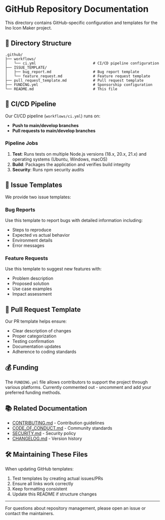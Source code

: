 # GitHub Repository Documentation

This directory contains GitHub-specific configuration and templates for the Ino Icon Maker project.

## 📁 Directory Structure

```
.github/
├── workflows/
│   └── ci.yml                          # CI/CD pipeline configuration
├── ISSUE_TEMPLATE/
│   ├── bug_report.md                   # Bug report template
│   └── feature_request.md              # Feature request template
├── pull_request_template.md            # Pull request template
├── FUNDING.yml                         # Sponsorship configuration
└── README.md                           # This file
```

## 🔄 CI/CD Pipeline

Our CI/CD pipeline (`workflows/ci.yml`) runs on:

- **Push to main/develop branches**
- **Pull requests to main/develop branches**

### Pipeline Jobs

1. **Test**: Runs tests on multiple Node.js versions (18.x, 20.x, 21.x) and operating systems (Ubuntu, Windows, macOS)
2. **Build**: Packages the application and verifies build integrity
3. **Security**: Runs npm security audits

## 📝 Issue Templates

We provide two issue templates:

### Bug Reports

Use this template to report bugs with detailed information including:

- Steps to reproduce
- Expected vs actual behavior
- Environment details
- Error messages

### Feature Requests

Use this template to suggest new features with:

- Problem description
- Proposed solution
- Use case examples
- Impact assessment

## 🔀 Pull Request Template

Our PR template helps ensure:

- Clear description of changes
- Proper categorization
- Testing confirmation
- Documentation updates
- Adherence to coding standards

## 💰 Funding

The `FUNDING.yml` file allows contributors to support the project through various platforms. Currently commented out - uncomment and add your preferred funding methods.

## 📚 Related Documentation

- [CONTRIBUTING.md](../CONTRIBUTING.md) - Contribution guidelines
- [CODE_OF_CONDUCT.md](../CODE_OF_CONDUCT.md) - Community standards
- [SECURITY.md](../SECURITY.md) - Security policy
- [CHANGELOG.md](../CHANGELOG.md) - Version history

## 🛠️ Maintaining These Files

When updating GitHub templates:

1. Test templates by creating actual issues/PRs
2. Ensure all links work correctly
3. Keep formatting consistent
4. Update this README if structure changes

---

For questions about repository management, please open an issue or contact the maintainers.
